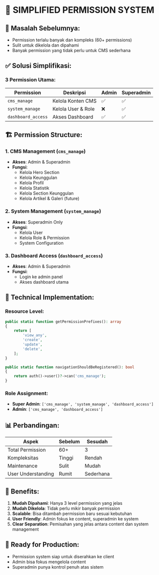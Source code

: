 # 🔐 SIMPLIFIED PERMISSION SYSTEM

## 🎯 **Masalah Sebelumnya:**
- Permission terlalu banyak dan kompleks (60+ permissions)
- Sulit untuk dikelola dan dipahami
- Banyak permission yang tidak perlu untuk CMS sederhana

## ✅ **Solusi Simplifikasi:**

### **3 Permission Utama:**

| Permission | Deskripsi | Admin | Superadmin |
|------------|-----------|-------|------------|
| `cms_manage` | Kelola Konten CMS | ✅ | ✅ |
| `system_manage` | Kelola User & Role | ❌ | ✅ |
| `dashboard_access` | Akses Dashboard | ✅ | ✅ |

## 🏗️ **Permission Structure:**

### **1. CMS Management (`cms_manage`)**
- **Akses**: Admin & Superadmin
- **Fungsi**: 
  - Kelola Hero Section
  - Kelola Keunggulan  
  - Kelola Profil
  - Kelola Statistik
  - Kelola Section Keunggulan
  - Kelola Artikel & Galeri (future)

### **2. System Management (`system_manage`)**
- **Akses**: Superadmin Only
- **Fungsi**:
  - Kelola User
  - Kelola Role & Permission
  - System Configuration

### **3. Dashboard Access (`dashboard_access`)**
- **Akses**: Admin & Superadmin
- **Fungsi**:
  - Login ke admin panel
  - Akses dashboard utama

## 🔧 **Technical Implementation:**

### **Resource Level:**
```php
public static function getPermissionPrefixes(): array
{
    return [
        'view_any',
        'create',
        'update',
        'delete',
    ];
}

public static function navigationShouldBeRegistered(): bool
{
    return auth()->user()?->can('cms_manage');
}
```

### **Role Assignment:**
- **Super Admin**: `['cms_manage', 'system_manage', 'dashboard_access']`
- **Admin**: `['cms_manage', 'dashboard_access']`

## 📊 **Perbandingan:**

| Aspek | Sebelum | Sesudah |
|-------|---------|---------|
| Total Permission | 60+ | 3 |
| Kompleksitas | Tinggi | Rendah |
| Maintenance | Sulit | Mudah |
| User Understanding | Rumit | Sederhana |

## 🎯 **Benefits:**

1. **Mudah Dipahami**: Hanya 3 level permission yang jelas
2. **Mudah Dikelola**: Tidak perlu mikir banyak permission
3. **Scalable**: Bisa ditambah permission baru sesuai kebutuhan
4. **User Friendly**: Admin fokus ke content, superadmin ke system
5. **Clear Separation**: Pemisahan yang jelas antara content dan system management

## 🚀 **Ready for Production:**
- Permission system siap untuk diserahkan ke client
- Admin bisa fokus mengelola content
- Superadmin punya kontrol penuh atas sistem
